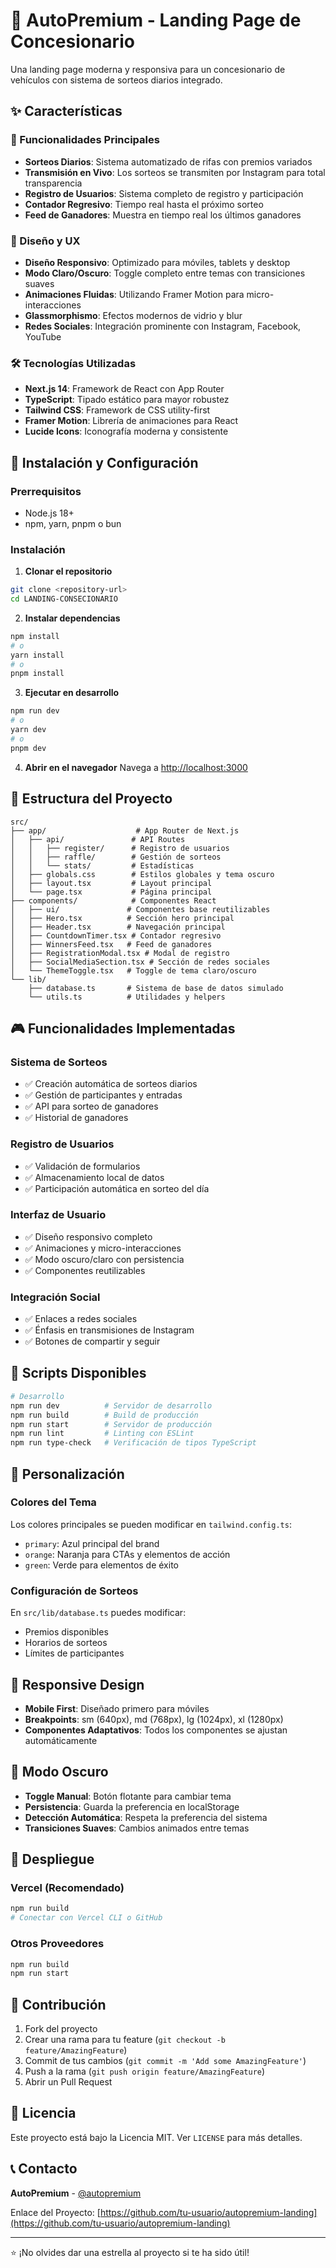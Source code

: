 # 🚗 AutoPremium - Landing Page de Concesionario

Una landing page moderna y responsiva para un concesionario de vehículos con sistema de sorteos diarios integrado.

## ✨ Características

### 🎯 Funcionalidades Principales
- **Sorteos Diarios**: Sistema automatizado de rifas con premios variados
- **Transmisión en Vivo**: Los sorteos se transmiten por Instagram para total transparencia
- **Registro de Usuarios**: Sistema completo de registro y participación
- **Contador Regresivo**: Tiempo real hasta el próximo sorteo
- **Feed de Ganadores**: Muestra en tiempo real los últimos ganadores

### 🎨 Diseño y UX
- **Diseño Responsivo**: Optimizado para móviles, tablets y desktop
- **Modo Claro/Oscuro**: Toggle completo entre temas con transiciones suaves
- **Animaciones Fluidas**: Utilizando Framer Motion para micro-interacciones
- **Glassmorphismo**: Efectos modernos de vidrio y blur
- **Redes Sociales**: Integración prominente con Instagram, Facebook, YouTube

### 🛠 Tecnologías Utilizadas
- **Next.js 14**: Framework de React con App Router
- **TypeScript**: Tipado estático para mayor robustez
- **Tailwind CSS**: Framework de CSS utility-first
- **Framer Motion**: Librería de animaciones para React
- **Lucide Icons**: Iconografía moderna y consistente

## 🚀 Instalación y Configuración

### Prerrequisitos
- Node.js 18+ 
- npm, yarn, pnpm o bun

### Instalación

1. **Clonar el repositorio**
```bash
git clone <repository-url>
cd LANDING-CONSECIONARIO
```

2. **Instalar dependencias**
```bash
npm install
# o
yarn install
# o
pnpm install
```

3. **Ejecutar en desarrollo**
```bash
npm run dev
# o
yarn dev
# o
pnpm dev
```

4. **Abrir en el navegador**
Navega a [http://localhost:3000](http://localhost:3000)

## 📁 Estructura del Proyecto

```
src/
├── app/                    # App Router de Next.js
│   ├── api/               # API Routes
│   │   ├── register/      # Registro de usuarios
│   │   ├── raffle/        # Gestión de sorteos
│   │   └── stats/         # Estadísticas
│   ├── globals.css        # Estilos globales y tema oscuro
│   ├── layout.tsx         # Layout principal
│   └── page.tsx           # Página principal
├── components/            # Componentes React
│   ├── ui/               # Componentes base reutilizables
│   ├── Hero.tsx          # Sección hero principal
│   ├── Header.tsx        # Navegación principal
│   ├── CountdownTimer.tsx # Contador regresivo
│   ├── WinnersFeed.tsx   # Feed de ganadores
│   ├── RegistrationModal.tsx # Modal de registro
│   ├── SocialMediaSection.tsx # Sección de redes sociales
│   └── ThemeToggle.tsx   # Toggle de tema claro/oscuro
└── lib/
    ├── database.ts       # Sistema de base de datos simulado
    └── utils.ts          # Utilidades y helpers
```

## 🎮 Funcionalidades Implementadas

### Sistema de Sorteos
- ✅ Creación automática de sorteos diarios
- ✅ Gestión de participantes y entradas
- ✅ API para sorteo de ganadores
- ✅ Historial de ganadores

### Registro de Usuarios
- ✅ Validación de formularios
- ✅ Almacenamiento local de datos
- ✅ Participación automática en sorteo del día

### Interfaz de Usuario
- ✅ Diseño responsivo completo
- ✅ Animaciones y micro-interacciones
- ✅ Modo oscuro/claro con persistencia
- ✅ Componentes reutilizables

### Integración Social
- ✅ Enlaces a redes sociales
- ✅ Énfasis en transmisiones de Instagram
- ✅ Botones de compartir y seguir

## 🔧 Scripts Disponibles

```bash
# Desarrollo
npm run dev          # Servidor de desarrollo
npm run build        # Build de producción
npm run start        # Servidor de producción
npm run lint         # Linting con ESLint
npm run type-check   # Verificación de tipos TypeScript
```

## 🎨 Personalización

### Colores del Tema
Los colores principales se pueden modificar en `tailwind.config.ts`:
- `primary`: Azul principal del brand
- `orange`: Naranja para CTAs y elementos de acción
- `green`: Verde para elementos de éxito

### Configuración de Sorteos
En `src/lib/database.ts` puedes modificar:
- Premios disponibles
- Horarios de sorteos
- Límites de participantes

## 📱 Responsive Design

- **Mobile First**: Diseñado primero para móviles
- **Breakpoints**: sm (640px), md (768px), lg (1024px), xl (1280px)
- **Componentes Adaptativos**: Todos los componentes se ajustan automáticamente

## 🌙 Modo Oscuro

- **Toggle Manual**: Botón flotante para cambiar tema
- **Persistencia**: Guarda la preferencia en localStorage
- **Detección Automática**: Respeta la preferencia del sistema
- **Transiciones Suaves**: Cambios animados entre temas

## 🚀 Despliegue

### Vercel (Recomendado)
```bash
npm run build
# Conectar con Vercel CLI o GitHub
```

### Otros Proveedores
```bash
npm run build
npm run start
```

## 🤝 Contribución

1. Fork del proyecto
2. Crear una rama para tu feature (`git checkout -b feature/AmazingFeature`)
3. Commit de tus cambios (`git commit -m 'Add some AmazingFeature'`)
4. Push a la rama (`git push origin feature/AmazingFeature`)
5. Abrir un Pull Request

## 📝 Licencia

Este proyecto está bajo la Licencia MIT. Ver `LICENSE` para más detalles.

## 📞 Contacto

**AutoPremium** - [@autopremium](https://instagram.com/autopremium)

Enlace del Proyecto: [https://github.com/tu-usuario/autopremium-landing](https://github.com/tu-usuario/autopremium-landing)

---

⭐ ¡No olvides dar una estrella al proyecto si te ha sido útil!
